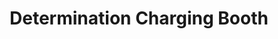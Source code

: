---
title: "Determination Charging Booth"
url: /ganta/determination-charging-booth/
shop: mobile phone
---